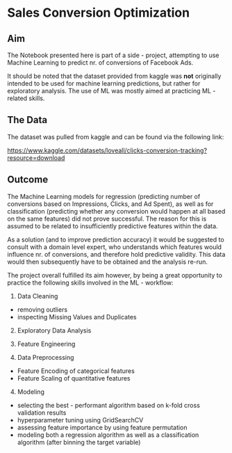 # Sales Conversion Optimization

## Aim

The Notebook presented here is part of a side - project, attempting to use Machine Learning to predict nr. of conversions
of Facebook Ads.

It should be noted that the dataset provided from kaggle was **not** originally intended to be used for
machine learning predictions, but rather for exploratory analysis.
The use of ML was mostly aimed at practicing ML - related skills.

## The Data

The dataset was pulled from kaggle and can be found via the following link:

https://www.kaggle.com/datasets/loveall/clicks-conversion-tracking?resource=download

## Outcome

The Machine Learning models for regression (predicting number of conversions based on Impressions, Clicks, and Ad Spent),
as well as for classification (predicting whether any conversion would happen at all based on the same features)
did not prove successful. The reason for this is assumed to be related to insufficiently predictive features within the data.

As a solution (and to improve prediction accuracy) it would be suggested to consult with a domain level expert,
who understands which features would influence nr. of conversions, and therefore hold predictive validity.
This data would then subsequently have to be obtained and the analysis re-run.

The project overall fulfilled its aim however, by being a great opportunity to practice the following skills involved in 
the ML - workflow:

1. Data Cleaning
- removing outliers
- inspecting Missing Values and Duplicates

2. Exploratory Data Analysis

3. Feature Engineering

4. Data Preprocessing
- Feature Encoding of categorical features
- Feature Scaling of quantitative features

4. Modeling
- selecting the best - performant algorithm based on k-fold cross validation results
- hyperparameter tuning using GridSearchCV
- assessing feature importance by using feature permutation
- modeling both a regression algorithm as well as a classification algorithm (after binning the target variable)